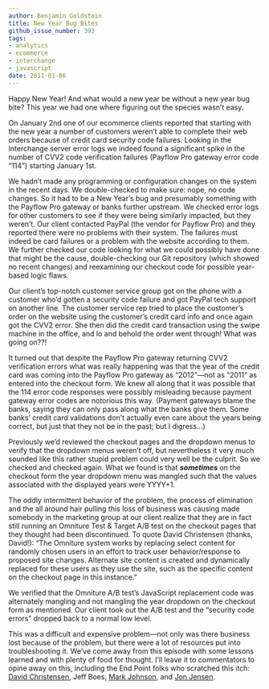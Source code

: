 ```yaml
---
author: Benjamin Goldstein
title: New Year Bug Bites
github_issue_number: 393
tags:
- analytics
- ecommerce
- interchange
- javascript
date: 2011-01-06
---
```


Happy New Year! And what would a new year be without a new year bug bite? This year we had one where figuring out the species wasn’t easy.

On January 2nd one of our ecommerce clients reported that starting with the new year a number of customers weren’t able to complete their web orders because of credit card security code failures. Looking in the Interchange server error logs we indeed found a significant spike in the number of CVV2 code verification failures (Payflow Pro gateway error code “114”) starting January 1st.

We hadn’t made any programming or configuration changes on the system in the recent days. We double-checked to make sure: nope, no code changes. So it had to be a New Year’s bug and presumably something with the Payflow Pro gateway or banks further upstream. We checked error logs for other customers to see if they were being similarly impacted, but they weren’t. Our client contacted PayPal (the vendor for Payflow Pro) and they reported there were no problems with their system. The failures must indeed be card failures or a problem with the website according to them. We further checked our code looking for what we could possibly have done that might be the cause, double-checking our Git repository (which showed no recent changes) and reexamining our checkout code for possible year-based logic flaws.

Our client’s top-notch customer service group got on the phone with a customer who’d gotten a security code failure and got PayPal tech support on another line. The customer service rep tried to place the customer’s order on the website using the customer’s credit card info and once again got the CVV2 error. She then did the credit card transaction using the swipe machine in the office, and lo and behold the order went through! What was going on??!

It turned out that despite the Payflow Pro gateway returning CVV2 verification errors what was really happening was that the year of the credit card was coming into the Payflow Pro gateway as “2012”—not as “2011” as entered into the checkout form. We knew all along that it was possible that the 114 error code responses were possibly misleading because payment gateway error codes are notorious this way. (Payment gateways blame the banks, saying they can only pass along what the banks give them. Some banks’ credit card validations don’t actually even care about the years being correct, but just that they not be in the past; but I digress...)

Previously we’d reviewed the checkout pages and the dropdown menus to verify that the dropdown menus weren’t off, but nevertheless it very much sounded like this rather stupid problem could very well be the culprit. So we checked and checked again. What we found is that ***sometimes*** on the checkout form the year dropdown menu was mangled such that the values associated with the displayed years were YYYY+1.

The oddly intermittent behavior of the problem, the process of elimination and the all around hair pulling this loss of business was causing made somebody in the marketing group at our client realize that they are in fact still running an Omniture Test & Target A/B test on the checkout pages that they thought had been discontinued. To quote David Christensen (thanks, David!): “The Omniture system works by replacing select content for randomly chosen users in an effort to track user behavior/response to proposed site changes. Alternate site content is created and dynamically replaced for these users as they use the site, such as the specific content on the checkout page in this instance.”

We verified that the Omniture A/B test’s JavaScript replacement code was alternately mangling and not mangling the year dropdown on the checkout form as mentioned. Our client took out the A/B test and the “security code errors” dropped back to a normal low level.

This was a difficult and expensive problem—not only was there business lost because of the problem, but there were a lot of resources put into troubleshooting it. We’ve come away from this episode with some lessons learned and with plenty of food for thought. I’ll leave it to commentators to opine away on this, including the End Point folks who scratched this itch: [David Christensen](/blog/authors/david-christensen/), Jeff Boes, [Mark Johnson](/team/mark-johnson/), and [Jon Jensen](/team/jon-jensen/).
